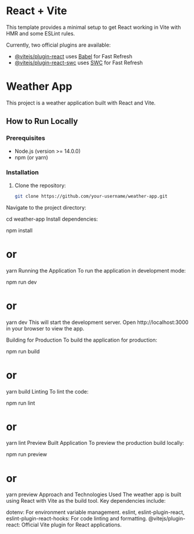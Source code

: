 # React + Vite

This template provides a minimal setup to get React working in Vite with HMR and some ESLint rules.

Currently, two official plugins are available:

- [@vitejs/plugin-react](https://github.com/vitejs/vite-plugin-react/blob/main/packages/plugin-react/README.md) uses [Babel](https://babeljs.io/) for Fast Refresh
- [@vitejs/plugin-react-swc](https://github.com/vitejs/vite-plugin-react-swc) uses [SWC](https://swc.rs/) for Fast Refresh

# Weather App

This project is a weather application built with React and Vite.

## How to Run Locally

### Prerequisites

- Node.js (version >= 14.0.0)
- npm (or yarn)

### Installation

1. Clone the repository:

   ```bash
   git clone https://github.com/your-username/weather-app.git
Navigate to the project directory:

cd weather-app
Install dependencies:

npm install
# or
yarn
Running the Application
To run the application in development mode:

npm run dev
# or
yarn dev
This will start the development server. Open http://localhost:3000 in your browser to view the app.

Building for Production
To build the application for production:

npm run build
# or
yarn build
Linting
To lint the code:

npm run lint
# or
yarn lint
Preview Built Application
To preview the production build locally:

npm run preview
# or
yarn preview
Approach and Technologies Used
The weather app is built using React with Vite as the build tool. Key dependencies include:

dotenv: For environment variable management.
eslint, eslint-plugin-react, eslint-plugin-react-hooks: For code linting and formatting.
@vitejs/plugin-react: Official Vite plugin for React applications.
